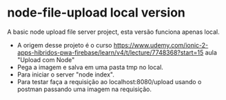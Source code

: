 # node-file-upload local version
A basic node upload file server project, esta versão funciona apenas local.

- A origem desse projeto é o curso https://www.udemy.com/ionic-2-apps-hibridos-pwa-firebase/learn/v4/t/lecture/7748368?start=15 aula "Upload com Node"
- Pega a imagem e salva em uma pasta tmp no local.
- Para iniciar o server "node index".
- Para testar faça a requisição ao localhost:8080/upload usando o postman passando uma imagem na requisição.
